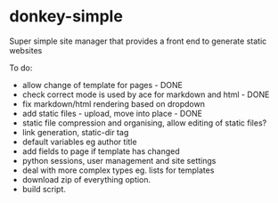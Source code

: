 donkey-simple
=============

Super simple site manager that provides a front end to generate static websites

To do:

* allow change of template for pages - DONE
* check correct mode is used by ace for markdown and html - DONE
* fix markdown/html rendering based on dropdown
* add static files - upload, move into place - DONE
* static file compression and organising, allow editing of static files?
* link generation, static-dir tag
* default variables eg author title
* add fields to page if template has changed
* python sessions, user management and site settings
* deal with more complex types eg. lists for templates
* download zip of everything option.
* build script.
